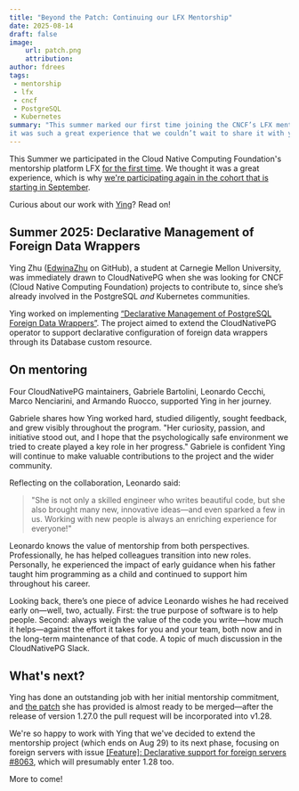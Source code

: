 ```yaml
---
title: "Beyond the Patch: Continuing our LFX Mentorship"
date: 2025-08-14
draft: false
image:
    url: patch.png
    attribution:
author: fdrees
tags:
 - mentorship
 - lfx
 - cncf
 - PostgreSQL
 - Kubernetes
summary: "This summer marked our first time joining the CNCF’s LFX mentorship program—and 
it was such a great experience that we couldn’t wait to share it with you."
---
```


This Summer we participated in the Cloud Native Computing Foundation's mentorship 
platform LFX [for the first time](https://cloudnative-pg.io/blog/lfx-cncf-mentorship/). We thought it was a great experience, 
which is why [we're participating again in the cohort that is starting in September](https://cloudnative-pg.io/blog/2025-term3-lfx-cncf-mentorship/). 

Curious about our work with [Ying](https://cloudnative-pg.io/blog/contributor-highlight-ying-zhu/)? Read on!

## Summer 2025: Declarative Management of Foreign Data Wrappers

Ying Zhu ([EdwinaZhu](https://github.com/EdwinaZhu) on GitHub), a student at Carnegie Mellon University, was 
immediately drawn to CloudNativePG when she was looking for CNCF (Cloud Native 
Computing Foundation) projects to contribute to, since she’s already involved in 
the PostgreSQL _and_ Kubernetes communities.

Ying worked on implementing [“Declarative Management of PostgreSQL Foreign Data 
Wrappers”](https://github.com/cloudnative-pg/cloudnative-pg/issues/8063). The project aimed to extend the CloudNativePG operator to support 
declarative configuration of foreign data wrappers through its Database custom 
resource. 

## On mentoring

Four CloudNativePG maintainers, Gabriele Bartolini, Leonardo Cecchi, Marco 
Nenciarini, and Armando Ruocco, supported Ying in her journey.

Gabriele shares how Ying worked hard, studied diligently, sought feedback, 
and grew visibly throughout the program. "Her curiosity, passion, and initiative 
stood out, and I hope that the psychologically safe environment we tried to 
create played a key role in her progress." Gabriele is confident Ying will 
continue to make valuable contributions to the project and the wider community.

Reflecting on the collaboration, Leonardo said:

> "She is not only a skilled engineer who writes beautiful code, but she also 
brought many new, innovative ideas—and even sparked a few in us. Working with 
new people is always an enriching experience for everyone!"

Leonardo knows the value of mentorship from both perspectives. Professionally, 
he has helped colleagues transition into new roles. Personally, he experienced 
the impact of early guidance when his father taught him programming as a child 
and continued to support him throughout his career.

Looking back, there’s one piece of advice Leonardo wishes he had received early 
on—well, two, actually. First: the true purpose of software is to help people. 
Second: always weigh the value of the code you write—how much it helps—against 
the effort it takes for you and your team, both now and in the long-term 
maintenance of that code. A topic of much discussion in the CloudNativePG Slack. 

## What's next?

Ying has done an outstanding job with her initial mentorship commitment, and 
[the patch](https://github.com/cloudnative-pg/cloudnative-pg/pull/7942) she 
has provided is almost ready to be merged—after the release of version 1.27.0 
the pull request will be incorporated into v1.28.

We're so happy to work with Ying that we've decided to extend the mentorship 
project (which ends on Aug 29) to its next phase, focusing on foreign servers 
with issue [[Feature]: Declarative support for foreign servers #8063](https://github.com/cloudnative-pg/cloudnative-pg/issues/8063), 
which will presumably enter 1.28 too.

More to come!
